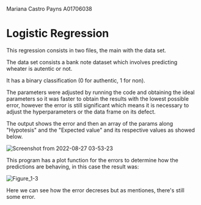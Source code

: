 Mariana Castro Payns
A01706038

# Logistic Regression

This regression consists in two files, the main with the data set. 

The data set consists a bank note dataset which involves predicting wheater is autentic or not.

It has a binary classification (0 for authentic, 1 for non). 

The parameters were adjusted by running the code and obtaining the ideal parameters so it was faster to obtain the results with the lowest possible error, however the error is still significant which means it is necessary to adjust the hyperparameters or the data frame on its defect. 

The output shows the error and then an array of the params along "Hypotesis" and the "Expected value" and its respective values as showed below.

![Screenshot from 2022-08-27 03-53-23](https://user-images.githubusercontent.com/104474575/187023146-aa36de6d-1ef0-4e35-bd09-3e3898a7d7c0.png)


This program has a plot function for the errors to determine how the predictions are behaving, in this case the result was:

![Figure_1-3](https://user-images.githubusercontent.com/104474575/187023202-9669cde3-b9b6-4a08-90e9-4074d8f8c186.png)

Here we can see how the error decreses but as mentiones, there's still some error. 
